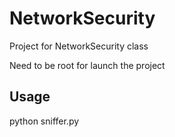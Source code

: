 NetworkSecurity
===============

Project for NetworkSecurity class

Need to be root for launch the project

Usage
--------------------
python sniffer.py

